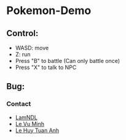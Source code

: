 # Pokemon-Demo
## Control:
  - WASD: move
  - Z: run
  - Press "B" to battle (Can only battle once)
  - Press "X" to talk to NPC
## Bug:
### Contact
  - [LamNDL](https://fb.com/clumsyonce)
  - [Le Vu Minh](https://www.facebook.com/vmin.le.333)
  - [Le Huy Tuan Anh](https://www.facebook.com/tuananh.0612)
